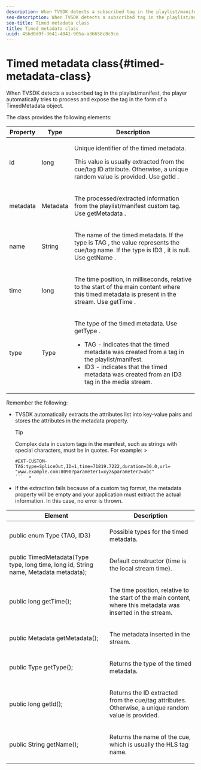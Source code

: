 ```yaml
---
description: When TVSDK detects a subscribed tag in the playlist/manifest, the player automatically tries to process and expose the tag in the form of a TimedMetadata object.
seo-description: When TVSDK detects a subscribed tag in the playlist/manifest, the player automatically tries to process and expose the tag in the form of a TimedMetadata object.
seo-title: Timed metadata class
title: Timed metadata class
uuid: 45bd0d9f-3641-4041-905a-a36658c8c9ce
---
```


# Timed metadata class{#timed-metadata-class}

When TVSDK detects a subscribed tag in the playlist/manifest, the player automatically tries to process and expose the tag in the form of a TimedMetadata object.

 The class provides the following elements: 

<table id="table_FFC56AC5B1E04DA99C9309C0223ABA90"> 
 <thead> 
  <tr> 
   <th colname="col1" class="entry"> Property </th> 
   <th colname="col02" class="entry"> Type </th> 
   <th colname="col2" class="entry"> Description </th> 
  </tr> 
 </thead>
 <tbody> 
  <tr> 
   <td colname="col1"> <span class="codeph"> id </span> </td> 
   <td colname="col02"> long </td> 
   <td colname="col2"> <p>Unique identifier of the timed metadata. </p> <p>This value is usually extracted from the cue/tag ID attribute. Otherwise, a unique random value is provided. Use <span class="codeph"> getId </span>. </p> </td> 
  </tr> 
  <tr> 
   <td colname="col1"> <span class="codeph"> metadata </span> </td> 
   <td colname="col02"> Metadata </td> 
   <td colname="col2"> <p>The processed/extracted information from the playlist/manifest custom tag. Use <span class="codeph"> getMetadata </span>. </p> </td> 
  </tr> 
  <tr> 
   <td colname="col1"> <span class="codeph"> name </span> </td> 
   <td colname="col02"> String </td> 
   <td colname="col2"> <p>The name of the timed metadata. If the type is <span class="codeph"> TAG </span>, the value represents the cue/tag name. If the type is <span class="codeph"> ID3 </span>, it is null. Use <span class="codeph"> getName </span>. </p> </td> 
  </tr> 
  <tr> 
   <td colname="col1"> <span class="codeph"> time </span> </td> 
   <td colname="col02"> long </td> 
   <td colname="col2"> <p>The time position, in milliseconds, relative to the start of the main content where this timed metadata is present in the stream. Use <span class="codeph"> getTime </span>. </p> </td> 
  </tr> 
  <tr> 
   <td colname="col1"> <span class="codeph"> type </span> </td> 
   <td colname="col02"> Type </td> 
   <td colname="col2"> <p>The type of the timed metadata. Use <span class="codeph"> getType </span>. 
     <ul id="ul_70FBFB33E9F846D8B38592560CCE9560"> 
      <li id="li_739D30561BFB4D9B97DF212E4880BA2C">TAG - indicates that the timed metadata was created from a tag in the playlist/manifest. </li> 
      <li id="li_E785E1DEF1CC4D9DBE7764E5D05EFAFC">ID3 - indicates that the timed metadata was created from an ID3 tag in the media stream. </li> 
     </ul> </p> </td> 
  </tr> 
 </tbody> 
</table>

<!--<a id="section_737CC47997F74F80A3C5C6171ADE120E"></a>-->

Remember the following:

* TVSDK automatically extracts the attributes list into key-value pairs and stores the attributes in the metadata property. 

  >[!TIP]
  >
  >Complex data in custom tags in the manifest, such as strings with special characters, must be in quotes. For example:   >
  >
  >```  >
  >#EXT-CUSTOM-TAG:type=SpliceOut,ID=1,time=71819.7222,duration=30.0,url= 
  >"www.example.com:8090?parameter1=xyz&parameter2=abc"
  >```  >
  >

* If the extraction fails because of a custom tag format, the metadata property will be empty and your application must extract the actual information. In this case, no error is thrown.

<table id="table_1BAE98BF23F641A3A5709EBE37B327F6"> 
 <thead> 
  <tr> 
   <th colname="col1" class="entry"> Element </th> 
   <th colname="col2" class="entry"> Description </th> 
  </tr> 
 </thead>
 <tbody> 
  <tr> 
   <td colname="col1"> <span class="codeph"> public enum Type {TAG, ID3} </span> </td> 
   <td colname="col2"> <p>Possible types for the timed metadata. </p> </td> 
  </tr> 
  <tr> 
   <td colname="col1"> <span class="codeph"> public TimedMetadata(Type type, long time, long id, String name, Metadata metadata); </span> </td> 
   <td colname="col2"> <p>Default constructor (time is the local stream time). </p> </td> 
  </tr> 
  <tr> 
   <td colname="col1"> <span class="codeph"> public long getTime(); </span> </td> 
   <td colname="col2"> <p>The time position, relative to the start of the main content, where this metadata was inserted in the stream. </p> </td> 
  </tr> 
  <tr> 
   <td colname="col1"> <span class="codeph"> public Metadata getMetadata(); </span> </td> 
   <td colname="col2"> <p>The metadata inserted in the stream. </p> </td> 
  </tr> 
  <tr> 
   <td colname="col1"> <span class="codeph"> public Type getType(); </span> </td> 
   <td colname="col2"> <p>Returns the type of the timed metadata. </p> </td> 
  </tr> 
  <tr> 
   <td colname="col1"> <span class="codeph"> public long getId(); </span> </td> 
   <td colname="col2"> <p>Returns the ID extracted from the cue/tag attributes. Otherwise, a unique random value is provided. </p> </td> 
  </tr> 
  <tr> 
   <td colname="col1"> <span class="codeph"> public String getName(); </span> </td> 
   <td colname="col2"> <p>Returns the name of the cue, which is usually the HLS tag name. </p> </td> 
  </tr> 
 </tbody> 
</table>

